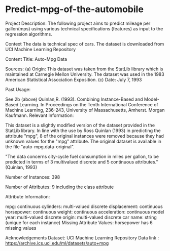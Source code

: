 # Predict-mpg-of-the-automobile
Project Description: The following project aims to predict mileage per gallon(mps) using various technical specifications (features) as input to the regression algorithms. 

Context The data is technical spec of cars. The dataset is downloaded from UCI Machine Learning Repository

Content Title: Auto-Mpg Data

Sources: (a) Origin: This dataset was taken from the StatLib library which is maintained at Carnegie Mellon University. The dataset was used in the 1983 American Statistical Association Exposition. (c) Date: July 7, 1993

Past Usage:

See 2b (above) Quinlan,R. (1993). Combining Instance-Based and Model-Based Learning. In Proceedings on the Tenth International Conference of Machine Learning, 236-243, University of Massachusetts, Amherst. Morgan Kaufmann. Relevant Information:

This dataset is a slightly modified version of the dataset provided in the StatLib library. In line with the use by Ross Quinlan (1993) in predicting the attribute "mpg", 8 of the original instances were removed because they had unknown values for the "mpg" attribute. The original dataset is available in the file "auto-mpg.data-original".

"The data concerns city-cycle fuel consumption in miles per gallon, to be predicted in terms of 3 multivalued discrete and 5 continuous attributes." (Quinlan, 1993)

Number of Instances: 398

Number of Attributes: 9 including the class attribute

Attribute Information:

mpg: continuous cylinders: multi-valued discrete displacement: continuous horsepower: continuous weight: continuous acceleration: continuous model year: multi-valued discrete origin: multi-valued discrete car name: string (unique for each instance) Missing Attribute Values: horsepower has 6 missing values

Acknowledgements Dataset: UCI Machine Learning Repository Data link : https://archive.ics.uci.edu/ml/datasets/auto+mpg
